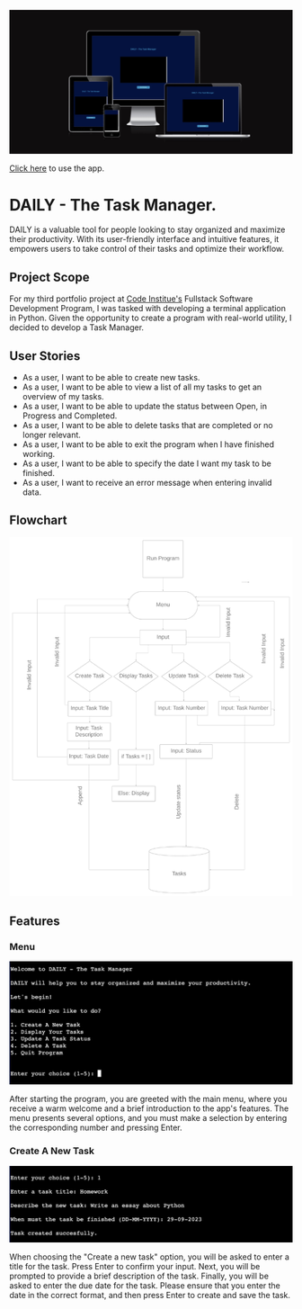 ![Product Picture](images/am-i-responsive.jpg)

[Click here](https://daily-task-manager-a1eb82a65d82.herokuapp.com/) to use the app.

# DAILY - The Task Manager.

DAILY is a valuable tool for people looking to stay organized and maximize their productivity. With its user-friendly interface and intuitive features, it empowers users to take control of their tasks and optimize their workflow.

## Project Scope

For my third portfolio project at [Code Institue's](https://codeinstitute.net/) Fullstack Software Development Program, I was tasked with developing a terminal application in Python. Given the opportunity to create a program with real-world utility, I decided to develop a Task Manager.

## User Stories

- As a user, I want to be able to create new tasks.
- As a user, I want to be able to view a list of all my tasks to get an overview of my tasks.
- As a user, I want to be able to update the status between Open, in Progress and Completed.
- As a user, I want to be able to delete tasks that are completed or no longer relevant.
- As a user, I want to be able to exit the program when I have finished working.
- As a user, I want to be able to specify the date I want my task to be finished.
- As a user, I want to receive an error message when entering invalid data.

## Flowchart

![Flowchart](images/flow-chart.png)

## Features

### Menu

![Menu](images/menu.jpeg)

After starting the program, you are greeted with the main menu, where you receive a warm welcome and a brief introduction to the app's features. The menu presents several options, and you must make a selection by entering the corresponding number and pressing Enter.

### Create A New Task

![Create Task](images/create-task.jpeg)

When choosing the "Create a new task" option, you will be asked to enter a title for the task. Press Enter to confirm your input. Next, you will be prompted to provide a brief description of the task. Finally, you will be asked to enter the due date for the task. Please ensure that you enter the date in the correct format, and then press Enter to create and save the task.